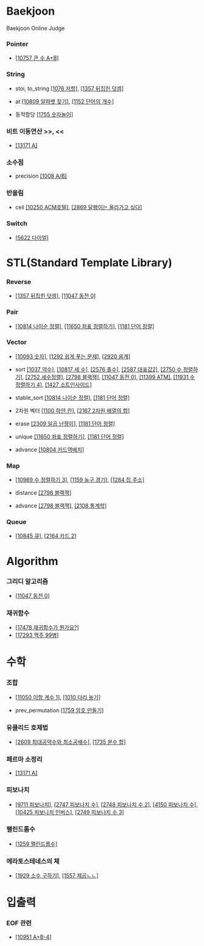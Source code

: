 # Baekjoon
Baekjoon Online Judge

### Pointer
- [[10757 큰 수 A+B]](https://github.com/jsk890/Baekjoon/blob/main/Bronze/10757.cpp)

### String
- stoi, to_string
[[1076 저항]](https://github.com/jsk890/Baekjoon/blob/main/Bronze/1076.cpp),
[[1357 뒤집힌 덧셈]](https://github.com/jsk890/Baekjoon/blob/main/Bronze/1357.cpp)

- at
[[10809 알파벳 찾기]](https://github.com/jsk890/Baekjoon/blob/main/Bronze/10809.cpp),
[[1152 단어의 개수]](https://github.com/jsk890/Baekjoon/blob/main/Bronze/1152.cpp)

- 동적할당
[[1755 숫자놀이]](https://github.com/jsk890/Baekjoon/blob/main/Silver/1755.cpp)

### 비트 이동연산 >>, <<
- [[13171 A]](https://github.com/jsk890/Baekjoon/blob/main/Silver/13171.cpp)

### 소수점
- precision
[[1008 A/B]](https://github.com/jsk890/Baekjoon/blob/main/Bronze/1008.cpp)

### 반올림
- ceil
[[10250 ACM호텔]](https://github.com/jsk890/Baekjoon/blob/main/Bronze/10250.cpp),
[[2869 달팽이는 올라가고 싶다]](https://github.com/jsk890/Baekjoon/blob/main/Bronze/2869.cpp)

### Switch
- [[5622 다이얼]](https://github.com/jsk890/Baekjoon/blob/main/Bronze/5622.cpp)

# STL(Standard Template Library)
### Reverse
- [[1357 뒤집힌 덧셈]](https://github.com/jsk890/Baekjoon/blob/main/Bronze/1357.cpp),
[[11047 동전 0]](https://github.com/jsk890/Baekjoon/blob/main/Silver/11047.cpp)

### Pair
- [[10814 나이순 정렬]](https://github.com/jsk890/Baekjoon/blob/main/Silver/10814.cpp),
[[11650 좌표 정렬하기]](https://github.com/jsk890/Baekjoon/blob/main/Silver/11650.cpp),
[[1181 단어 정렬]](https://github.com/jsk890/Baekjoon/blob/main/Silver/1181.cpp)

### Vector
- [[10093 숫자]](https://github.com/jsk890/Baekjoon/blob/main/Bronze/10093.cpp),
[[1292 쉽게 푸는 문제]](https://github.com/jsk890/Baekjoon/blob/main/Bronze/1292.cpp),
[[2920 음계]](https://github.com/jsk890/Baekjoon/blob/main/Bronze/2920.cpp)

- sort
[[1037 약수]](https://github.com/jsk890/Baekjoon/blob/main/Bronze/1037.cpp),
[[10817 세 수]](https://github.com/jsk890/Baekjoon/blob/main/Bronze/10817.cpp),
[[2576 홀수]](https://github.com/jsk890/Baekjoon/blob/main/Bronze/2576.cpp),
[[2587 대표값2]](https://github.com/jsk890/Baekjoon/blob/main/Bronze/2587.cpp),
[[2750 수 정렬하기]](https://github.com/jsk890/Baekjoon/blob/main/Bronze/2750.cpp),
[[2752 세수정렬]](https://github.com/jsk890/Baekjoon/blob/main/Bronze/2752.cpp),
[[2798 블랙잭]](https://github.com/jsk890/Baekjoon/blob/main/Bronze/2798.cpp),
[[11047 동전 0]](https://github.com/jsk890/Baekjoon/blob/main/Silver/11047.cpp),
[[11399 ATM]](https://github.com/jsk890/Baekjoon/blob/main/Silver/11399.cpp),
[[11931 수 정렬하기 4]](https://github.com/jsk890/Baekjoon/blob/main/Silver/11931.cpp),
[[1427 소트인사이드]](https://github.com/jsk890/Baekjoon/blob/main/Silver/1427.cpp)

- stable_sort
[[10814 나이순 정렬]](https://github.com/jsk890/Baekjoon/blob/main/Silver/10814.cpp),
[[1181 단어 정렬]](https://github.com/jsk890/Baekjoon/blob/main/Silver/1181.cpp)

- 2차원 벡터
[[1100 하얀 칸]](https://github.com/jsk890/Baekjoon/blob/main/Bronze/1100.cpp),
[[2167 2차원 배열의 합]](https://github.com/jsk890/Baekjoon/blob/main/Bronze/2167.cpp)

- erase
[[2309 일곱 난쟁이]](https://github.com/jsk890/Baekjoon/blob/main/Bronze/2309.cpp),
[[1181 단어 정렬]](https://github.com/jsk890/Baekjoon/blob/main/Silver/1181.cpp)

- unique
[[11650 좌표 정렬하기]](https://github.com/jsk890/Baekjoon/blob/main/Silver/11650.cpp),
[[1181 단어 정렬]](https://github.com/jsk890/Baekjoon/blob/main/Silver/1181.cpp)

- advance
[[10804 카드역배치]](https://github.com/jsk890/Baekjoon/blob/main/Bronze/10804.cpp)

### Map
- [[10989 수 정렬하기 3]](https://github.com/jsk890/Baekjoon/blob/main/Bronze/10989.cpp),
[[1159 농구 경기]](https://github.com/jsk890/Baekjoon/blob/main/Bronze/1159.cpp),
[[1284 집 주소]](https://github.com/jsk890/Baekjoon/blob/main/Bronze/1284.cpp)

- distance
[[2798 블랙잭]](https://github.com/jsk890/Baekjoon/blob/main/Bronze/2798.cpp)

- advance
[[2798 블랙잭]](https://github.com/jsk890/Baekjoon/blob/main/Bronze/2798.cpp),
[[2108 통계학]](https://github.com/jsk890/Baekjoon/blob/main/Silver/2108.cpp)

### Queue
- [[10845 큐]](https://github.com/jsk890/Baekjoon/blob/main/Silver/10845.cpp),
[[2164 카드 2]](https://github.com/jsk890/Baekjoon/blob/main/Silver/2164.cpp)

# Algorithm
### 그리디 알고리즘
- [[11047 동전 0]](https://github.com/jsk890/Baekjoon/blob/main/Silver/11047.cpp)

### 재귀함수
- [[17478 재귀함수가 뭔가요?]](https://github.com/jsk890/Baekjoon/blob/main/Silver/17478.cpp)
- [[17293 맥주 99병]](https://github.com/jsk890/Baekjoon/blob/main/Bronze/17293.cpp)

# 수학
### 조합
- [[11050 이항 계수 1]](https://github.com/jsk890/Baekjoon/blob/main/Bronze/11050.cpp),
[[1010 다리 놓기]](https://github.com/jsk890/Baekjoon/blob/main/Silver/1010.cpp)

- prev_permutation
[[1759 암호 만들기]](https://github.com/jsk890/Baekjoon/blob/main/Gold/1759.cpp)

### 유클리드 호제법
- [[2609 최대공약수와 최소공배수]](https://github.com/jsk890/Baekjoon/blob/main/Bronze/2609.cpp),
[[1735 분수 합]](https://github.com/jsk890/Baekjoon/blob/main/Silver/1735.cpp)

### 페르마 소정리
- [[13171 A]](https://github.com/jsk890/Baekjoon/blob/main/Silver/13171.cpp)

### 피보나치
- [[9711 피보나치]](https://github.com/jsk890/Baekjoon/blob/main/Silver/9711.cpp),
[[2747 피보나치 수]](https://github.com/jsk890/Baekjoon/blob/main/Bronze/2747.cpp),
[[2748 피보나치 수 2]](https://github.com/jsk890/Baekjoon/blob/main/Bronze/2748.cpp),
[[4150 피보나치 수]](https://github.com/jsk890/Baekjoon/blob/main/Bronze/4150.cpp),
[[10425 피보나치 인버스]](https://github.com/jsk890/Baekjoon/blob/main/Silver/10425.cpp),
[[2749 피보나치 수 3]](https://github.com/jsk890/Baekjoon/blob/main/Gold/2749.cpp)

### 팰린드롬수
- [[1259 팰린드롬수]](https://github.com/jsk890/Baekjoon/blob/main/Bronze/1259.cpp)

### 에라토스테네스의 체
- [[1929 소수 구하기]](https://github.com/jsk890/Baekjoon/blob/main/Silver/1929.cpp),
[[1557 제곱ㄴㄴ]](https://github.com/jsk890/Baekjoon/blob/main/Gold/1557.cpp)

# 입출력
### EOF 관련
- [[10951 A+B-4]](https://github.com/jsk890/Baekjoon/blob/main/Bronze/10951.cpp)
